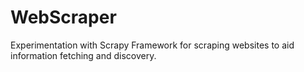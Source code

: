 # WebScraper
Experimentation with Scrapy Framework for scraping websites to aid information fetching and discovery.
